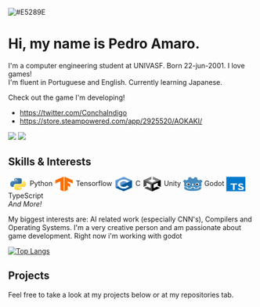 
![#E5289E](https://placehold.co/1000000x2/E5289E/E5289E.png)
# Hi, my name is Pedro Amaro.
I'm a computer engineering student at UNIVASF. Born 22-jun-2001. I love games!</br>
I'm fluent in Portuguese and English. Currently learning Japanese.

Check out the game I'm developing! 
  - https://twitter.com/ConchaIndigo
  - https://store.steampowered.com/app/2925520/AOKAKI/
  
<a href = "mailto:pedro.amaro.lacerda@gmail.com"><img src="https://img.shields.io/badge/-Gmail-%23333?style=for-the-badge&logo=gmail&logoColor=white" target="_blank"></a>
<a href="https://www.linkedin.com/in/pedro-amaro-lacerda/" target="_blank"><img src="https://img.shields.io/badge/-LinkedIn-%230077B5?style=for-the-badge&logo=linkedin&logoColor=white" target="_blank"></a> 

## Skills & Interests

<img align="center" alt="Python" height="30" width="40" src="https://raw.githubusercontent.com/devicons/devicon/master/icons/python/python-original.svg"> Python
<img align="center" alt="Tensorflow" height="30" width="40" src="https://github.com/devicons/devicon/blob/master/icons/tensorflow/tensorflow-original.svg"> Tensorflow
<img align="center" alt="C" height="30" width="40" src="https://github.com/devicons/devicon/blob/master/icons/c/c-original.svg"> C
<img align="center" alt="Unity" height="30" width="40" src="https://github.com/devicons/devicon/blob/master/icons/unity/unity-original.svg"> Unity
<img align="center" alt="Godot" height="30" width="40" src="https://github.com/devicons/devicon/blob/master/icons/godot/godot-original.svg"> Godot
<img align="center" alt="TypeScript" height="30" width="40" src="https://github.com/devicons/devicon/blob/master/icons/typescript/typescript-original.svg"> TypeScript
</br>*And More!*

My biggest interests are: AI related work (especially CNN's), Compilers and Operating Systems. I'm a very creative person and am passionate about game development. Right now i'm working with godot

[![Top Langs](https://github-readme-stats.vercel.app/api/top-langs/?username=amaropedro&theme=radical&langs_count=10&layout=compact)](https://github.com/amaropedro/)

## Projects

Feel free to take a look at my projects below or at my repositories tab. </br>
